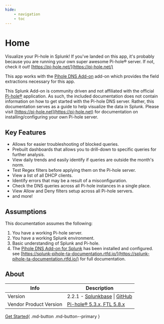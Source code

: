 ```yaml
---
hide:
    - navigation
    - toc
---
```

# Home

Visualize your Pi-hole in Splunk! If you've landed on this app, it's probably because you are running your own super awesome Pi-hole® server. If not, check it out! [https://pi-hole.net/](https://pi-hole.net/)

This app works with the [Pihole DNS Add-on](https://splunkbase.splunk.com/app/4505/) add-on which provides the field extractions necessary for this app.

This Splunk Add-on is community driven and not affiliated with the official [Pi-hole®](https://pi-hole.net) application. As such, the included documentation does not contain information on how to get started with the Pi-hole DNS server. Rather, this documentation serves as a guide to help visualize the data in Splunk. Please visit [https://pi-hole.net](https://pi-hole.net) for documentation on installing/configuring your own Pi-hole server.

## Key Features

* Allows for easier troubleshooting of blocked queries.
* Prebuilt dashboards that allows you to drill-down to specific queries for further analysis.
* View daily trends and easily identify if queries are outside the month's norm. 
* Test Regex filters before applying them on the Pi-hole server.
* View a list of all DHCP clients.
* Identify errors that may be a result of a misconfiguration.
* Check the DNS queries across all Pi-hole instances in a single place.
* View Allow and Deny filters setup across all Pi-hole servers.
* and more!

## Assumptions

This documentation assumes the following:

1. You have a working Pi-hole server.
2. You have a working Splunk environment.
3. Basic understanding of Splunk and Pi-hole.
4. The [Pihole DNS Add-on for Splunk](https://splunkbase.splunk.com/app/4505) has been installed and configured. see [https://splunk-pihole-ta-documentation.rtfd.io/](https://splunk-pihole-ta-documentation.rtfd.io/) for full documentation.

## About

Info | Description
---- | -----------
Version | 2.2.1 - [Splunkbase](https://splunkbase.splunk.com/app/4506) \| [GitHub](https://github.com/ZachChristensen28/pihole_dns_app)
Vendor Product Version | [Pi-hole® 5.3.x, FTL 5.8.x](https://pi-hole.net/)

[Get Started](getting-started/app-dependencies/){ .md-button .md-button--primary }
